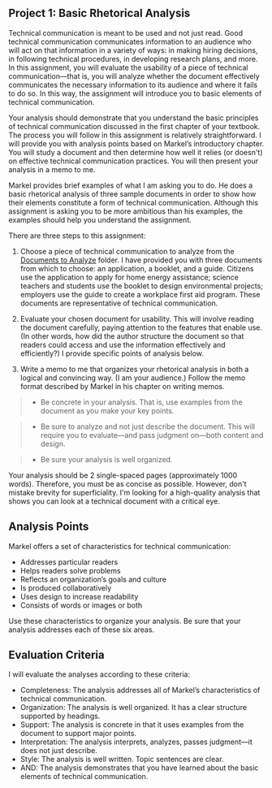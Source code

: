 ## Project 1: Basic Rhetorical AnalysisTechnical communication is meant to be used and not just read. Good technical communication communicates information to an audience who will act on that information in a variety of ways: in making hiring decisions, in following technical procedures, in developing research plans, and more. In this assignment, you will evaluate the usability of a piece of technical communication—that is, you will analyze whether the document effectively communicates the necessary information to its audience and where it fails to do so. In this way, the assignment will introduce you to basic elements of technical communication. Your analysis should demonstrate that you understand the basic principles of technical communication discussed in the first chapter of your textbook. The process you will follow in this assignment is relatively straightforward. I will provide you with analysis points based on Markel’s introductory chapter. You will study a document and then determine how well it relies (or doesn't) on effective technical communication practices. You will then present your analysis in a memo to me. Markel provides brief examples of what I am asking you to do. He does a basic rhetorical analysis of three sample documents in order to show how their elements constitute a form of technical communication. Although this assignment is asking you to be more ambitious than his examples, the examples should help you understand the assignment.There are three steps to this assignment: 1. Choose a piece of technical communication to analyze from the [Documents to Analyze][1] folder. I have provided you with three documents from which to choose: an application, a booklet, and a guide. Citizens use the application to apply for home energy assistance; science teachers and students use the booklet to design environmental projects; employers use the guide to create a workplace first aid program. These documents are representative of technical communication.

2. Evaluate your chosen document for usability. This will involve reading the document carefully, paying attention to the features that enable use. (In other words, how did the author structure the document so that readers could access and use the information effectively and efficiently?) I provide specific points of analysis below.

3. Write a memo to me that organizes your rhetorical analysis in both a logical and convincing way. (I am your audience.) Follow the memo format described by Markel in his chapter on writing memos. 

>- Be concrete in your analysis. That is, use examples from the document as you make your key points.
>-	Be sure to analyze and not just describe the document. This will require you to evaluate—and pass judgment on—both content and design.
>-	Be sure your analysis is well organized. Your analysis should be 2 single-spaced pages (approximately 1000 words). Therefore, you must be as concise as possible. However, don't mistake brevity for superficiality. I'm looking for a high-quality analysis that shows you can look at a technical document with a critical eye.## Analysis PointsMarkel offers a set of characteristics for technical communication:-	Addresses particular readers-	Helps readers solve problems-	Reflects an organization’s goals and culture-	Is produced collaboratively-	Uses design to increase readability-	Consists of words or images or bothUse these characteristics to organize your analysis. Be sure that your analysis addresses each of these six areas. ## Evaluation CriteriaI will evaluate the analyses according to these criteria:-	Completeness: The analysis addresses all of Markel’s characteristics of technical communication.-	Organization: The analysis is well organized. It has a clear structure supported by headings.-	Support: The analysis is concrete in that it uses examples from the document to support major points.-	Interpretation: The analysis interprets, analyzes, passes judgment—it does not just describe.-	Style: The analysis is well written. Topic sentences are clear.-	AND: The analysis demonstrates that you have learned about the basic elements of technical communication.


[1]: /section/content/default.asp?WCI=Goto&WCU=CRSCNT&MATCH=Documents+to+Analyze